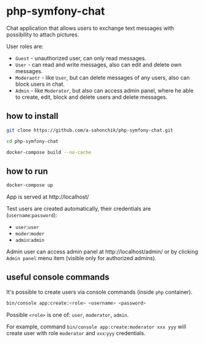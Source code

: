 # php-symfony-chat

Chat application that allows users to exchange text messages with possibility to attach pictures.

User roles are:
- `Guest` - unauthorized user, can only read messages.
- `User` - can read and write messages, also can edit and delete own messages.
- `Moderaotr` - like `User`, but can delete messages of any users, also can block users in chat.
- `Admin` - like `Moderator`, but also can access admin panel, where he able to create, edit, block and delete users and delete messages.

## how to install

```bash
git clone https://github.com/a-sahonchik/php-symfony-chat.git

cd php-symfony-chat

docker-compose build --no-cache
```

## how to run
```bash
docker-compose up
```

App is served at http://localhost/

Test users are created automatically, their credentials are (`username`:`password`):
- `user`:`user`
- `moder`:`moder`
- `admin`:`admin`

Admin user can access admin panel at http://localhost/admin/ or by clicking `Admin panel` menu item (visible only for authorized admins).

## useful console commands

It's possible to create users via console commands (inside `php` container).


```bash
bin/console app:create:<role> <username> <password>
```

Possible `<role>` is one of: `user`, `moderator`, `admin`.

For example, command `bin/console app:create:moderator xxx yyy` will create user with role `moderator` and `xxx`:`yyy` credentials.